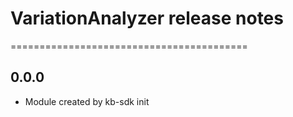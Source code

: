 # VariationAnalyzer release notes
=========================================

0.0.0
-----
* Module created by kb-sdk init
